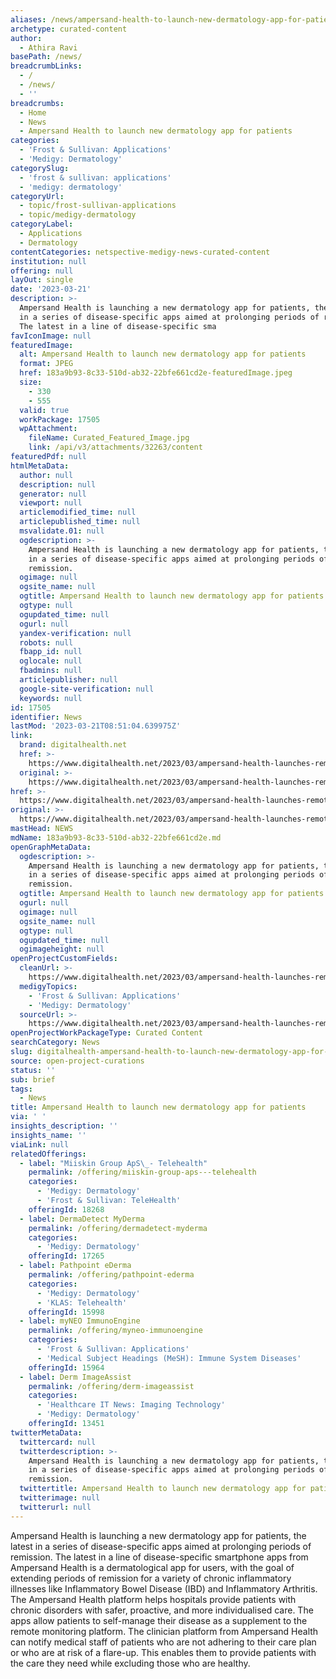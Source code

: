 ```yaml
---
aliases: /news/ampersand-health-to-launch-new-dermatology-app-for-patients
archetype: curated-content
author:
  - Athira Ravi
basePath: /news/
breadcrumbLinks:
  - /
  - /news/
  - ''
breadcrumbs:
  - Home
  - News
  - Ampersand Health to launch new dermatology app for patients
categories:
  - 'Frost & Sullivan: Applications'
  - 'Medigy: Dermatology'
categorySlug:
  - 'frost & sullivan: applications'
  - 'medigy: dermatology'
categoryUrl:
  - topic/frost-sullivan-applications
  - topic/medigy-dermatology
categoryLabel:
  - Applications
  - Dermatology
contentCategories: netspective-medigy-news-curated-content
institution: null
offering: null
layOut: single
date: '2023-03-21'
description: >-
  Ampersand Health is launching a new dermatology app for patients, the latest
  in a series of disease-specific apps aimed at prolonging periods of remission.
  The latest in a line of disease-specific sma
favIconImage: null
featuredImage:
  alt: Ampersand Health to launch new dermatology app for patients
  format: JPEG
  href: 183a9b93-8c33-510d-ab32-22bfe661cd2e-featuredImage.jpeg
  size:
    - 330
    - 555
  valid: true
  workPackage: 17505
  wpAttachment:
    fileName: Curated_Featured_Image.jpg
    link: /api/v3/attachments/32263/content
featuredPdf: null
htmlMetaData:
  author: null
  description: null
  generator: null
  viewport: null
  articlemodified_time: null
  articlepublished_time: null
  msvalidate.01: null
  ogdescription: >-
    Ampersand Health is launching a new dermatology app for patients, the latest
    in a series of disease-specific apps aimed at prolonging periods of
    remission.
  ogimage: null
  ogsite_name: null
  ogtitle: Ampersand Health to launch new dermatology app for patients
  ogtype: null
  ogupdated_time: null
  ogurl: null
  yandex-verification: null
  robots: null
  fbapp_id: null
  oglocale: null
  fbadmins: null
  articlepublisher: null
  google-site-verification: null
  keywords: null
id: 17505
identifier: News
lastMod: '2023-03-21T08:51:04.639975Z'
link:
  brand: digitalhealth.net
  href: >-
    https://www.digitalhealth.net/2023/03/ampersand-health-launches-remote-monitoring-platform/
  original: >-
    https://www.digitalhealth.net/2023/03/ampersand-health-launches-remote-monitoring-platform/
href: >-
  https://www.digitalhealth.net/2023/03/ampersand-health-launches-remote-monitoring-platform/
original: >-
  https://www.digitalhealth.net/2023/03/ampersand-health-launches-remote-monitoring-platform/
mastHead: NEWS
mdName: 183a9b93-8c33-510d-ab32-22bfe661cd2e.md
openGraphMetaData:
  ogdescription: >-
    Ampersand Health is launching a new dermatology app for patients, the latest
    in a series of disease-specific apps aimed at prolonging periods of
    remission.
  ogtitle: Ampersand Health to launch new dermatology app for patients
  ogurl: null
  ogimage: null
  ogsite_name: null
  ogtype: null
  ogupdated_time: null
  ogimageheight: null
openProjectCustomFields:
  cleanUrl: >-
    https://www.digitalhealth.net/2023/03/ampersand-health-launches-remote-monitoring-platform/
  medigyTopics:
    - 'Frost & Sullivan: Applications'
    - 'Medigy: Dermatology'
  sourceUrl: >-
    https://www.digitalhealth.net/2023/03/ampersand-health-launches-remote-monitoring-platform/
openProjectWorkPackageType: Curated Content
searchCategory: News
slug: digitalhealth-ampersand-health-to-launch-new-dermatology-app-for-patients
source: open-project-curations
status: ''
sub: brief
tags:
  - News
title: Ampersand Health to launch new dermatology app for patients
via: ' '
insights_description: ''
insights_name: ''
viaLink: null
relatedOfferings:
  - label: "Miiskin Group ApS\_- Telehealth"
    permalink: /offering/miiskin-group-aps---telehealth
    categories:
      - 'Medigy: Dermatology'
      - 'Frost & Sullivan: TeleHealth'
    offeringId: 18268
  - label: DermaDetect MyDerma
    permalink: /offering/dermadetect-myderma
    categories:
      - 'Medigy: Dermatology'
    offeringId: 17265
  - label: Pathpoint eDerma
    permalink: /offering/pathpoint-ederma
    categories:
      - 'Medigy: Dermatology'
      - 'KLAS: Telehealth'
    offeringId: 15998
  - label: myNEO ImmunoEngine
    permalink: /offering/myneo-immunoengine
    categories:
      - 'Frost & Sullivan: Applications'
      - 'Medical Subject Headings (MeSH): Immune System Diseases'
    offeringId: 15964
  - label: Derm ImageAssist
    permalink: /offering/derm-imageassist
    categories:
      - 'Healthcare IT News: Imaging Technology'
      - 'Medigy: Dermatology'
    offeringId: 13451
twitterMetaData:
  twittercard: null
  twitterdescription: >-
    Ampersand Health is launching a new dermatology app for patients, the latest
    in a series of disease-specific apps aimed at prolonging periods of
    remission.
  twittertitle: Ampersand Health to launch new dermatology app for patients
  twitterimage: null
  twitterurl: null
---
```

<p>Ampersand Health is launching a new dermatology app for patients, the latest in a series of disease-specific apps aimed at prolonging periods of remission. The latest in a line of disease-specific smartphone apps from Ampersand Health is a dermatological app for users, with the goal of extending periods of remission for a variety of chronic inflammatory illnesses like Inflammatory Bowel Disease (IBD) and Inflammatory Arthritis. The Ampersand Health platform helps hospitals provide patients with chronic disorders with safer, proactive, and more individualised care. The apps allow patients to self-manage their disease as a supplement to the remote monitoring platform. The clinician platform from Ampersand Health can notify medical staff of patients who are not adhering to their care plan or who are at risk of a flare-up. This enables them to provide patients with the care they need while excluding those who are healthy.</p>